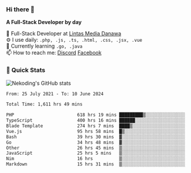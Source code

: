 ### Hi there 👋

**A Full-Stack Developer by day**

🔭 Full-Stack Developer at [Lintas Media Danawa](https://www.lintasmediadanawa.com/)  
⚙️ I use daily: `.php, .js, .ts, .html, .css, .jsx, .vue`  
🌱 Currently learning `.go, .java`  
📫 How to reach me: [Discord](https://discordapp.com/users/984448732999327766)  [Facebook](https://fb.me/tyvandi)  

### 🚀 Quick Stats  

![Nekoding's GitHub stats](https://github-readme-stats.vercel.app/api?username=nekoding&show_icons=true)

<!--START_SECTION:waka-->

```txt
From: 25 July 2021 - To: 10 June 2024

Total Time: 1,611 hrs 49 mins

PHP                        618 hrs 19 mins █████████▒░░░░░░░░░░░░░░░   37.74 %
TypeScript                 400 hrs 16 mins ██████░░░░░░░░░░░░░░░░░░░   24.43 %
Blade Template             274 hrs 7 mins  ████▒░░░░░░░░░░░░░░░░░░░░   16.73 %
Vue.js                     95 hrs 58 mins  █▒░░░░░░░░░░░░░░░░░░░░░░░   05.86 %
Bash                       39 hrs 30 mins  ▓░░░░░░░░░░░░░░░░░░░░░░░░   02.41 %
Go                         34 hrs 48 mins  ▓░░░░░░░░░░░░░░░░░░░░░░░░   02.12 %
Other                      26 hrs 45 mins  ▒░░░░░░░░░░░░░░░░░░░░░░░░   01.63 %
JavaScript                 25 hrs 5 mins   ▒░░░░░░░░░░░░░░░░░░░░░░░░   01.53 %
Nim                        16 hrs          ▒░░░░░░░░░░░░░░░░░░░░░░░░   00.98 %
Markdown                   15 hrs 31 mins  ▒░░░░░░░░░░░░░░░░░░░░░░░░   00.95 %
```

<!--END_SECTION:waka-->

<!--
**nekoding/nekoding** is a ✨ _special_ ✨ repository because its `README.md` (this file) appears on your GitHub profile.

Here are some ideas to get you started:

- 🔭 I’m currently working on ...
- 🌱 I’m currently learning ...
- 👯 I’m looking to collaborate on ...
- 🤔 I’m looking for help with ...
- 💬 Ask me about ...
- 📫 How to reach me: ...
- 😄 Pronouns: ...
- ⚡ Fun fact: ...
-->
